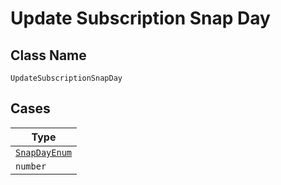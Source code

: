 
# Update Subscription Snap Day

## Class Name

`UpdateSubscriptionSnapDay`

## Cases

| Type |
|  --- |
| [`SnapDayEnum`](../../../doc/models/snap-day-enum.md) |
| `number` |

